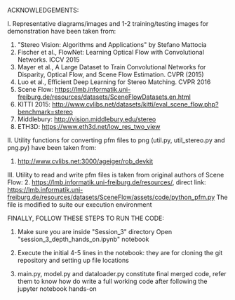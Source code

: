 ACKNOWLEDGEMENTS:

I. Representative diagrams/images and 1-2 training/testing images for demonstration have been taken from:
1. "Stereo Vision: Algorithms and Applications" by Stefano Mattocia
2. Fischer et al., FlowNet: Learning Optical Flow with Convolutional Networks. ICCV 2015
3. Mayer et al., A Large Dataset to Train Convolutional Networks for Disparity, Optical Flow, and Scene Flow Estimation. CVPR (2015)
4. Luo et al., Efficient Deep Learning for Stereo Matching. CVPR 2016
5. Scene Flow: https://lmb.informatik.uni-freiburg.de/resources/datasets/SceneFlowDatasets.en.html
6. KITTI 2015: http://www.cvlibs.net/datasets/kitti/eval_scene_flow.php?benchmark=stereo
7. Middlebury: http://vision.middlebury.edu/stereo
8. ETH3D: https://www.eth3d.net/low_res_two_view

II. Utility functions for converting pfm files to png (util.py, util_stereo.py and png.py) have been taken from:
1. http://www.cvlibs.net:3000/ageiger/rob_devkit

III. Utility to read and write pfm files is taken from original authors of Scene Flow:
2. https://lmb.informatik.uni-freiburg.de/resources/, direct link: https://lmb.informatik.uni-freiburg.de/resources/datasets/SceneFlow/assets/code/python_pfm.py
The file is modified to suite our execution environment



FINALLY, FOLLOW THESE STEPS TO RUN THE CODE:
1. Make sure you are inside "Session_3" directory Open "session_3_depth_hands_on.ipynb" notebook 

2. Execute the initial 4-5 lines in the notebook: they are for cloning the git repository and setting up file locations

3. main.py, model.py and dataloader.py constitute final merged code, refer them to know how do write a full working code after following the jupyter notebook hands-on